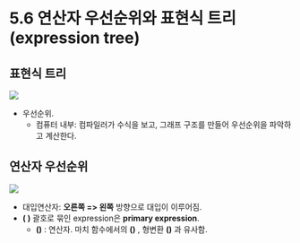 # 5.6 연산자 우선순위와 표현식 트리(expression tree)

## 표현식 트리
<img src="https://github.com/uber9ma/following_C/blob/master/images/chapter5/oper6.png?raw=true">

* 우선순위.
    -  컴퓨터 내부: 컴파일러가 수식을 보고, 그래프 구조를 만들어 우선순위을 파악하고 계산한다.

## 연산자 우선순위
<img src="https://github.com/uber9ma/following_C/blob/master/images/chapter5/oper7.png?raw=true">

* 대입연산자: __오른쪽 => 왼쪽__ 방향으로 대입이 이루어짐.
* __( )__ 괄호로 묶인 expression은 __primary expression__. 
    - __()__ : 연산자. 마치 함수에서의 __()__ , 형변환 __()__ 과 유사함.
